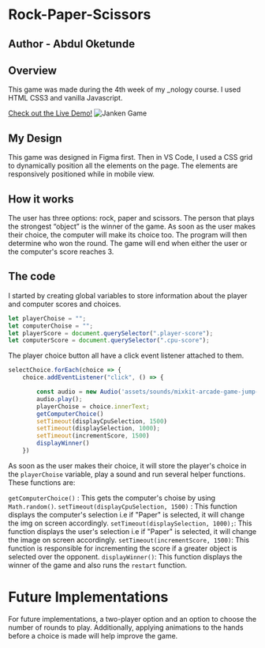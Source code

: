 # Rock-Paper-Scissors

## Author - Abdul Oketunde

## Overview

This game was made during the 4th week of my \_nology course.
I used HTML CSS3 and vanilla Javascript.

[Check out the Live Demo!](https://builtbyabz.github.io/Rock-Paper-Scissors/)
![Janken Game](assets/images/janken-mobile.png)

## My Design

This game was designed in Figma first. Then in VS Code, I used a CSS grid to dynamically position all the elements on the page. The elements are responsively positioned while in mobile view.

## How it works

The user has three options: rock, paper and scissors. The person that plays the strongest “object” is the winner of the game. As soon as the user makes their choice, the computer will make its choice too. The program will then determine who won the round. The game will end when either the user or the computer's score reaches 3.

## The code

I started by creating global variables to store information about the player and computer scores and choices.

```javascript
let playerChoise = "";
let computerChoise = "";
let playerScore = document.querySelector(".player-score");
let computerScore = document.querySelector(".cpu-score");
```

The player choice button all have a click event listener attached to them.

```javascript
selectChoice.forEach(choice => {
    choice.addEventListener("click", () => {

        const audio = new Audio('assets/sounds/mixkit-arcade-game-jump-coin-216 (1).wav');
        audio.play();
        playerChoise = choice.innerText;
        getComputerChoice()
        setTimeout(displayCpuSelection, 1500)
        setTimeout(displaySelection, 1000);
        setTimeout(incrementScore, 1500)
        displayWinner()
    })

```

As soon as the user makes their choice, it will store the player's choice in the `playerChoise` variable, play a sound and run several helper functions. These functions are:

`getComputerChoice()` : This gets the computer's choise by using `Math.random()`.
`setTimeout(displayCpuSelection, 1500)` : This function displays the computer's selection i.e if "Paper" is selected, it will change the img on screen accordingly.
`setTimeout(displaySelection, 1000);`: This function displays the user's selection i.e if "Paper" is selected, it will change the image on screen accordingly.
`setTimeout(incrementScore, 1500)`: This function is responsible for incrementing the score if a greater object is selected over the opponent.
`displayWinner()`: This function displays the winner of the game and also runs the `restart` function.

# Future Implementations

For future implementations, a two-player option and an option to choose the number of rounds to play. Additionally, applying animations to the hands before a choice is made will help improve the game.
